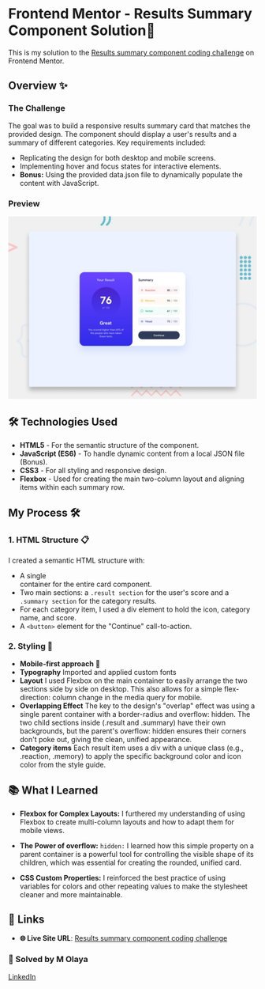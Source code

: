 # Frontend Mentor -  Results Summary Component Solution🔗
This is my solution to the [Results summary component coding challenge](https://results-summary-card-coral.vercel.app/) on Frontend Mentor.

## Overview ✨

### The Challenge

The goal was to build a responsive results summary card that matches the provided design. The component should display a user's results and a summary of different categories. Key requirements included:

- Replicating the design for both desktop and mobile screens.
- Implementing hover and focus states for interactive elements.
- **Bonus:** Using the provided data.json file to dynamically populate the content with JavaScript.

### Preview

![Screenshot](./assets/images/preview.jpg) 

## 🛠️ Technologies Used
- **HTML5** - For the semantic structure of the component.
- **JavaScript (ES6)** - To handle dynamic content from a local JSON file (Bonus).
- **CSS3** - For all styling and responsive design.
- **Flexbox** - Used for creating the main two-column layout and aligning items within each summary row.

## My Process 🛠️
### 1. HTML Structure 📋
I created a semantic HTML structure with:

- A single <main> container for the entire card component.
- Two main sections: a `.result section` for the user's score and a `.summary section` for the category results.
- For each category item, I used a div element to hold the icon, category name, and score.
- A `<button>` element for the "Continue" call-to-action.

### 2. Styling 🎨
- **Mobile-first approach** 📱
- **Typography** Imported and applied custom fonts
- **Layout**  I used Flexbox on the main container to easily arrange the two sections side by side on desktop. This also allows for a simple flex-direction: column change in the media query for mobile.
- **Overlapping Effect** The key to the design's "overlap" effect was using a single parent container with a border-radius and overflow: hidden. The two child sections inside (.result and .summary) have their own backgrounds, but the parent's overflow: hidden ensures their corners don't poke out, giving the clean, unified appearance.
- **Category items** Each result item uses a div with a unique class (e.g., .reaction, .memory) to apply the specific background color and icon color from the style guide.

## 📚 What I Learned
- **Flexbox for Complex Layouts:** I furthered my understanding of using Flexbox to create multi-column layouts and how to adapt them for mobile views.

- **The Power of overflow:** `hidden:` I learned how this simple property on a parent container is a powerful tool for controlling the visible shape of its children, which was essential for creating the rounded, unified card.

- **CSS Custom Properties:** I reinforced the best practice of using variables for colors and other repeating values to make the stylesheet cleaner and more maintainable.

## 🔗 Links
- **🌐 Live Site URL**: [Results summary component coding challenge](https://results-summary-card-coral.vercel.app/)

### **👥 Solved by M Olaya** 
<a href="https://www.linkedin.com/in/molaya">LinkedIn</a> 
